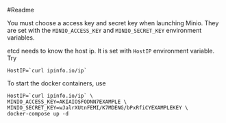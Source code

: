 #Readme

You must choose a access key and secret key when launching Minio. They are set with the `MINIO_ACCESS_KEY` and `MINIO_SECRET_KEY` environment variables.

etcd needs to know the host ip. It is set with `HostIP` environment variable. Try

    HostIP=`curl ipinfo.io/ip`

To start the docker containers, use

    HostIP=`curl ipinfo.io/ip` \
    MINIO_ACCESS_KEY=AKIAIOSFODNN7EXAMPLE \
    MINIO_SECRET_KEY=wJalrXUtnFEMI/K7MDENG/bPxRfiCYEXAMPLEKEY \
    docker-compose up -d 
